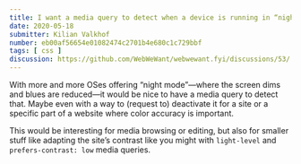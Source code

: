 ```yaml
---
title: I want a media query to detect when a device is running in “night mode”
date: 2020-05-18
submitter: Kilian Valkhof
number: eb00af56654e01082474c2701b4e680c1c729bbf
tags: [ css ]
discussion: https://github.com/WebWeWant/webwewant.fyi/discussions/53/
---
```


With more and more OSes offering “night mode”—where the screen dims and blues are reduced—it would be nice to have a media query to detect that. Maybe even with a way to (request to) deactivate it for a site or a specific part of a website where color accuracy is important.

This would be interesting for media browsing or editing, but also for smaller stuff like adapting the site’s contrast like you might with `light-level` and `prefers-contrast: low` media queries.
